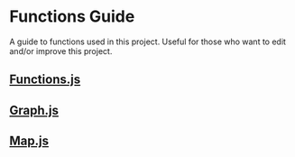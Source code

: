 # Functions Guide
A guide to functions used in this project. Useful for those who want to edit and/or improve this project.

## [Functions.js](script/functions.js)

## [Graph.js](script/graph.js)

## [Map.js](script/map.js)
